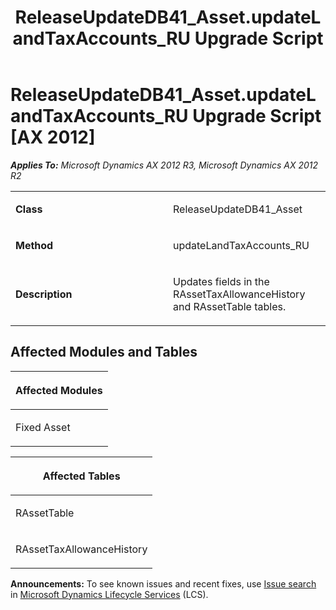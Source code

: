﻿---
title: ReleaseUpdateDB41_Asset.updateLandTaxAccounts_RU Upgrade Script
TOCTitle: ReleaseUpdateDB41_Asset.updateLandTaxAccounts_RU Upgrade Script
ms:assetid: 0b6a2212-803b-89ea-76a9-6bbbaf4ad9e9
ms:mtpsurl: https://msdn.microsoft.com/en-us/library/JJ735646(v=AX.60)
ms:contentKeyID: 49706557
ms.date: 05/18/2015
mtps_version: v=AX.60
---

# ReleaseUpdateDB41\_Asset.updateLandTaxAccounts\_RU Upgrade Script [AX 2012]


_**Applies To:** Microsoft Dynamics AX 2012 R3, Microsoft Dynamics AX 2012 R2_

<table>
<colgroup>
<col style="width: 50%" />
<col style="width: 50%" />
</colgroup>
<tbody>
<tr class="odd">
<td><p><strong>Class</strong></p></td>
<td><p>ReleaseUpdateDB41_Asset</p></td>
</tr>
<tr class="even">
<td><p><strong>Method</strong></p></td>
<td><p>updateLandTaxAccounts_RU</p></td>
</tr>
<tr class="odd">
<td><p><strong>Description</strong></p></td>
<td><p>Updates fields in the RAssetTaxAllowanceHistory and RAssetTable tables.</p></td>
</tr>
</tbody>
</table>


## Affected Modules and Tables

<table>
<colgroup>
<col style="width: 100%" />
</colgroup>
<thead>
<tr class="header">
<th><p>Affected Modules</p></th>
</tr>
</thead>
<tbody>
<tr class="odd">
<td><p>Fixed Asset</p></td>
</tr>
</tbody>
</table>


<table>
<colgroup>
<col style="width: 100%" />
</colgroup>
<thead>
<tr class="header">
<th><p>Affected Tables</p></th>
</tr>
</thead>
<tbody>
<tr class="odd">
<td><p>RAssetTable</p></td>
</tr>
<tr class="even">
<td><p>RAssetTaxAllowanceHistory</p></td>
</tr>
</tbody>
</table>

  
**Announcements:** To see known issues and recent fixes, use [Issue search](http://go.microsoft.com/fwlink/?linkid=389258) in [Microsoft Dynamics Lifecycle Services](http://go.microsoft.com/fwlink/?linkid=306505) (LCS).


